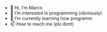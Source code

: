 - 👋 Hi, I’m Marco
- 👀 I’m interested in programming (obviously)
- 🌱 I’m currently learning how programm
- 📫 How to reach me (pls dont)

<!---
ZockMarco/ZockMarco is a ✨ special ✨ repository because its `README.md` (this file) appears on your GitHub profile.
You can click the Preview link to take a look at your changes.
--->
